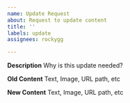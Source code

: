 ```yaml
---
name: Update Request
about: Request to update content
title: ''
labels: update
assignees: rockygg

---
```


**Description**
Why is this update needed?

**Old Content**
Text, Image, URL path, etc

**New Content**
Text, Image, URL path, etc
